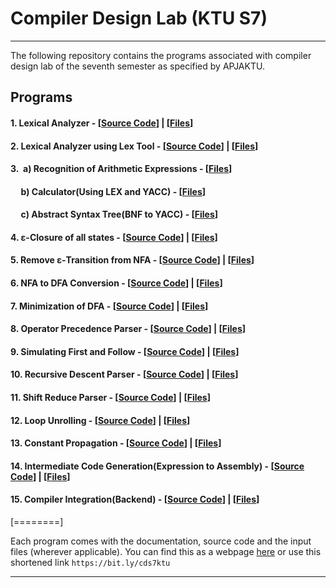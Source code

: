 # Compiler Design Lab (KTU S7)

------------

The following repository contains the programs associated with compiler design lab of the seventh semester as specified by APJAKTU. 

## Programs


#### 1. Lexical Analyzer - [[Source Code](https://raw.githubusercontent.com/anaghasethu/KTU-sem7-compilerdesign-programs/main/cd/p1_lexical_analyzer/11anaghasethu-p1.c "Source Code")] | [[Files](https://github.com/anaghasethu/KTU-sem7-compilerdesign-programs/tree/main/cd/p1_lexical_analyzer "Files")]

#### 2. Lexical Analyzer using Lex Tool - [[Source Code](https://raw.githubusercontent.com/anaghasethu/KTU-sem7-compilerdesign-programs/main/cd/p2_lexicalanalyzer_lex/11anaghasethu-p2.l "Source Code")] | [[Files](https://github.com/anaghasethu/KTU-sem7-compilerdesign-programs/tree/main/cd/p2_lexicalanalyzer_lex "Files")]

#### 3.&nbsp; a) Recognition of Arithmetic Expressions - [[Files](https://github.com/anaghasethu/KTU-sem7-compilerdesign-programs/tree/main/cd/p3a_expression_grammer "Files")]
#### &nbsp; &nbsp;&nbsp; b) Calculator(Using LEX and YACC) - [[Files](https://github.com/anaghasethu/KTU-sem7-compilerdesign-programs/tree/main/cd/p3b_calculator_in_yacc "Files")] 
#### &nbsp;&nbsp;&nbsp;&nbsp;&nbsp;c) Abstract Syntax Tree(BNF to YACC) - [[Files](https://github.com/anaghasethu/KTU-sem7-compilerdesign-programs/tree/main/cd/p3c_abstract_syntax_tree "Files")]

#### 4. ε-Closure of all states - [[Source Code](https://raw.githubusercontent.com/anaghasethu/KTU-sem7-compilerdesign-programs/main/cd/p4_Eclosure/11anaghasethu-p4.c "Source Code")] | [[Files](https://github.com/anaghasethu/KTU-sem7-compilerdesign-programs/tree/main/cd/p4_Eclosure "Files")]

#### 5. Remove ε-Transition from NFA - [[Source Code](https://raw.githubusercontent.com/anaghasethu/KTU-sem7-compilerdesign-programs/main/cd/p5_epsilon_nfa_to_nfa/11anaghasethu-p5.c "Source Code")] | [[Files](https://github.com/anaghasethu/KTU-sem7-compilerdesign-programs/tree/main/cd/p5_epsilon_nfa_to_nfa "Files")]

#### 6. NFA to DFA Conversion - [[Source Code](https://raw.githubusercontent.com/anaghasethu/KTU-sem7-compilerdesign-programs/main/cd/p6_nfa_dfa/11anaghasethu-p6.c "Source Code")] | [[Files](https://github.com/anaghasethu/KTU-sem7-compilerdesign-programs/tree/main/cd/p6_nfa_dfa "Files")]

#### 7. Minimization of DFA - [[Source Code](https://raw.githubusercontent.com/anaghasethu/KTU-sem7-compilerdesign-programs/main/cd/p7_dfa_minimisation/11anaghasethu-p7.c "Source Code")] | [[Files](https://github.com/anaghasethu/KTU-sem7-compilerdesign-programs/tree/main/cd/p7_dfa_minimisation "Files")]

#### 8. Operator Precedence Parser - [[Source Code](https://raw.githubusercontent.com/anaghasethu/KTU-sem7-compilerdesign-programs/main/cd/p8_operator_precedence/11anaghasethu-p8.c "Source Code")] | [[Files](https://github.com/anaghasethu/KTU-sem7-compilerdesign-programs/tree/main/cd/p8_operator_precedence "Files")]

#### 9. Simulating First and Follow - [[Source Code](https://raw.githubusercontent.com/anaghasethu/KTU-sem7-compilerdesign-programs/main/cd/p9_firstandfollow/11anaghasethu-p9.c "Source Code")] | [[Files](https://github.com/anaghasethu/KTU-sem7-compilerdesign-programs/tree/main/cd/p9_firstandfollow "Files")]

#### 10. Recursive Descent Parser - [[Source Code](https://raw.githubusercontent.com/anaghasethu/KTU-sem7-compilerdesign-programs/main/cd/p10_recursice_descend_parser/11anaghasethu-p10.c "Source Code")] | [[Files](https://github.com/anaghasethu/KTU-sem7-compilerdesign-programs/tree/main/cd/p10_recursice_descend_parser "Files")]

#### 11. Shift Reduce Parser - [[Source Code](https://raw.githubusercontent.com/anaghasethu/KTU-sem7-compilerdesign-programs/main/cd/p11_shift_reduce_parser/11anaghasethu-p11.c "Source Code")] | [[Files](https://github.com/anaghasethu/KTU-sem7-compilerdesign-programs/tree/main/cd/p11_shift_reduce_parser "Files")]

#### 12. Loop Unrolling - [[Source Code](https://raw.githubusercontent.com/anaghasethu/KTU-sem7-compilerdesign-programs/main/cd/p12_loopunrolling/11anaghasethu-p12.c "Source Code")] | [[Files](https://github.com/anaghasethu/KTU-sem7-compilerdesign-programs/tree/main/cd/p12_loopunrolling "Files")]

#### 13. Constant Propagation - [[Source Code](https://github.com/anaghasethu/KTU-sem7-compilerdesign-programs/tree/main/cd/p13_constant_propagation "Source Code")] | [[Files](https://github.com/anaghasethu/KTU-sem7-compilerdesign-programs/tree/main/cd/p13_constant_propagation "Files")]

#### 14. Intermediate Code Generation(Expression to Assembly) - [[Source Code](https://raw.githubusercontent.com/anaghasethu/KTU-sem7-compilerdesign-programs/main/cd/p14_intermediate_code/11anaghasethu-p14.c "Source Code")] | [[Files](https://github.com/anaghasethu/KTU-sem7-compilerdesign-programs/tree/main/cd/p14_intermediate_code "Files")]

#### 15. Compiler Integration(Backend) - [[Source Code](https://raw.githubusercontent.com/anaghasethu/KTU-sem7-compilerdesign-programs/main/cd/p15_compiler_backend/11anaghasethu-p15.c "Source Code")] | [[Files](https://github.com/anaghasethu/KTU-sem7-compilerdesign-programs/tree/main/cd/p15_compiler_backend "Files")]

[========]



Each program comes with the documentation, source code and the input files (wherever applicable). You can find this as a webpage [here](https://anaghasethu.github.io/KTU-sem7-compilerdesign-programs/ "here") or use this shortened link 
`https://bit.ly/cds7ktu`

------------

